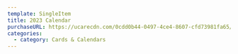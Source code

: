 ```yaml
---
template: SingleItem
title: 2023 Calendar
purchaseURL: https://ucarecdn.com/0cdd0b44-0497-4ce4-8607-cfd73981fa65/-/crop/354x201/101,338/-/preview/
categories:
  - category: Cards & Calendars
---
```

